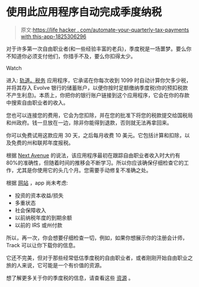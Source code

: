# 使用此应用程序自动完成季度纳税

> 原文:[https://life hacker . com/automate-your-quarterly-tax-payments with this-app-1825306296](https://lifehacker.com/automate-your-quarterly-tax-payments-with-this-app-1825306296)

对于许多第一次自由职业者(和一些经验丰富的老兵)，季度税是一场噩梦。要么你不知道你必须支付他们，你措手不及，要么你扣得太少。

Watch

进入: [轨道。税务](https://www.track.tax/) 应用程序，它承诺在你每次收到 1099 时自动计算你欠多少税，并将其存入 Evolve 银行的储蓄账户，以便你按时足额缴纳季度税(你的预扣税款不产生利息)。本质上，你把你的银行账户链接到这个应用程序，它会在你的存款中搜索自由职业者的收入。

您也可以连接您的费用，它会为您扣除，并在您的批准下将您的税款提交给国税局和州政府。钱一旦放在一边，除非你能得到退款，否则就无法再拿回来。

你可以免费试用这款应用 30 天，之后每月收费 10 美元。它包括计算和扣除，以及免费的州和联邦年度报税。

根据 [Next Avenue](https://www.nextavenue.org/tax-moves-file-2017-tax-return/) 的说法，该应用程序最初在跟踪自由职业者收入时大约有 80%的准确性，但随着时间的推移会不断学习。所以你应该确保仔细检查它的工作，尤其是你使用它的头几个月。您需要手动修复不准确之处。

根据 [网站](http://help.track.tax/how-it-works/tax-calculations-faq) ，app 尚未考虑:

*   投资的资本收益/损失
*   多重状态
*   社会保障收入
*   以前纳税年度的到期余额
*   以前的 IRS 或州付款

所以，再一次，你会想要仔细检查一切，例如，如果你想展示你的注册会计师，Track 可以让你下载你的信息。

它还不完美，但对于那些经常低估季度税的自由职业者，或者刚刚开始自由职业之旅的人来说，它可能是一个有价值的资源。

想了解更多关于你的季度税的信息，请查看这些 [资源](https://twocents.lifehacker.com/how-much-money-freelancers-should-set-aside-to-avoid-ta-1788600481) 。
